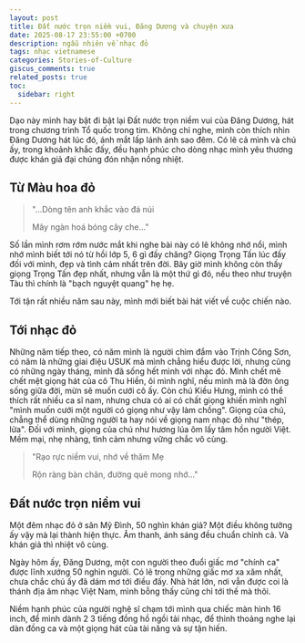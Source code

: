 ```yaml
---
layout: post
title: Đất nước trọn niềm vui, Đăng Dương và chuyện xưa
date: 2025-08-17 23:55:00 +0700
description: ngẫu nhiên về nhạc đỏ
tags: nhạc vietnamese
categories: Stories-of-Culture
giscus_comments: true
related_posts: true
toc:
  sidebar: right
---
```


Dạo này mình hay bật đi bật lại Đất nước trọn niềm vui của Đăng Dương, hát trong chương trình Tổ quốc trong tim. Không chỉ nghe, mình còn thích nhìn Đăng Dương hát lúc đó, ánh mắt lấp lánh ánh sao đêm. Có lẽ cả mình và chú ấy, trong khoảnh khắc đấy, đều hạnh phúc cho dòng nhạc mình yêu thương được khán giả đại chúng đón nhận nồng nhiệt.

## Từ Màu hoa đỏ

> "...Dòng tên anh khắc vào đá núi
>
> Mây ngàn hoá bóng cây che..."

Số lần mình rơm rớm nước mắt khi nghe bài này có lẽ không nhớ nổi, mình nhớ mình biết tới nó từ hồi lớp 5, 6 gì đấy chăng? Giọng Trọng Tấn lúc đấy đối với mình, đẹp và tình cảm nhất trên đời. Bây giờ mình không còn thấy giọng Trọng Tấn đẹp nhất, nhưng vẫn là một thứ gì đó, nếu theo như truyện Tàu thì chính là "bạch nguyệt quang" hẹ hẹ.

Tới tận rất nhiều năm sau này, mình mới biết bài hát viết về cuộc chiến nào. 

## Tới nhạc đỏ

Những năm tiếp theo, có năm mình là người chìm đắm vào Trịnh Công Sơn, có năm là những giai điệu USUK mà mình chẳng hiểu được lời, nhưng cũng có những ngày tháng, mình đã sống hết mình với nhạc đỏ. Mình chết mê chết mệt giọng hát của cô Thu Hiền, ôi mình nghĩ, nếu mình mà là đờn ông sống giữa đời, mừn sẽ muốn cưới cô ấy. Còn chú Kiều Hưng, mình có thể thích rất nhiều ca sĩ nam, nhưng chưa có ai có chất giọng khiến mình nghĩ "mình muốn cưới một người có giọng như vậy làm chồng". Giọng của chú, chẳng thể dùng những người ta hay nói về giọng nam nhạc đỏ như "thép, lửa". Đối với mình, giọng của chú như hương lúa ôm lấy tâm hồn người Việt. Mềm mại, nhẹ nhàng, tình cảm nhưng vững chắc vô cùng.

> "Rạo rực niềm vui, nhớ về thăm Mẹ
>
> Rộn ràng bàn chân, đường quê mong nhớ..."

## Đất nước trọn niềm vui

Một đêm nhạc đỏ ở sân Mỹ Đình, 50 nghìn khán giả? Một điều không tưởng ấy vậy mà lại thành hiện thực. Âm thanh, ánh sáng đều chuẩn chỉnh cả. Và khán giả thì nhiệt vô cùng.

Ngày hôm ấy, Đăng Dương, một con người theo đuổi giấc mơ "chính ca" được lĩnh xướng 50 nghìn người. Có lẽ trong những giấc mơ xa xăm nhất, chưa chắc chú ấy đã dám mơ tới điều đấy. Nhà hát lớn, nơi vẫn được coi là thánh địa âm nhạc Việt Nam, mình bỗng thấy cũng chỉ tới thế mà thôi.

Niềm hạnh phúc của người nghệ sĩ chạm tới mình qua chiếc màn hình 16 inch, để mình dành 2 3 tiếng đồng hồ ngồi tải nhạc, để thỉnh thoảng nghe lại dàn đồng ca và một giọng hát của tài năng và sự tận hiến. 
